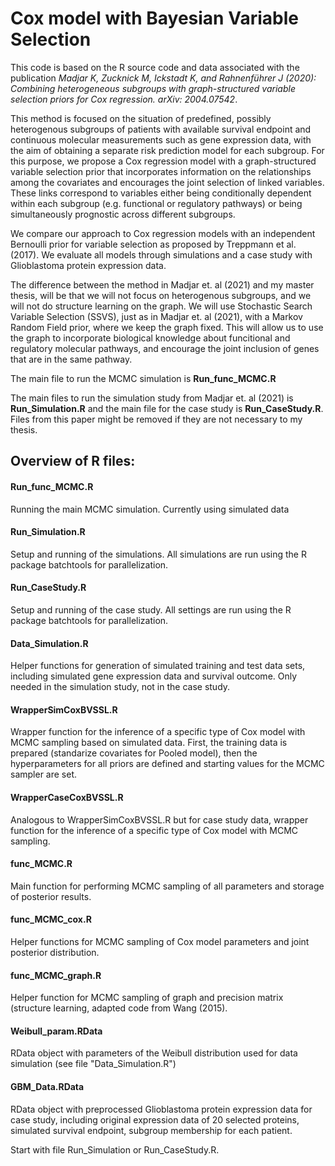 # Cox model with Bayesian Variable Selection 

This code is based on the R source code and data associated with the publication *Madjar K, Zucknick M, Ickstadt K, and Rahnenführer J (2020): Combining heterogeneous subgroups with graph-structured variable selection priors for Cox regression. arXiv: 2004.07542*.

This method is focused on the situation of predefined, possibly heterogenous subgroups of patients with available survival endpoint and continuous molecular measurements such as gene expression
data, with the aim of obtaining a separate risk prediction model for each subgroup.
For this purpose, we propose a Cox regression model with a graph-structured variable selection prior that incorporates information on the relationships among the covariates and encourages the joint selection of linked variables.
These links correspond to variables either being conditionally dependent within each subgroup (e.g. functional or regulatory pathways) or being simultaneously prognostic across different subgroups.

We compare our approach to Cox regression models with an independent Bernoulli prior for variable selection as proposed by Treppmann et al. (2017).
We evaluate all models through simulations and a case study with Glioblastoma protein expression data.


The difference between the method in Madjar et. al (2021) and my master thesis, will be that we will not focus on heterogenous subgroups, and we will not do structure learning on the graph.
We will use Stochastic Search Variable Selection (SSVS), just as in Madjar et. al (2021), with a Markov Random Field prior, where we keep the graph fixed. This will allow us to use the
graph to incorporate biological knowledge about funcitional and regulatory molecular pathways, and encourage the joint inclusion of genes that are in the same pathway.


The main file to run the MCMC simulation is **Run_func_MCMC.R**

The main files to run the simulation study from Madjar et. al (2021) is **Run_Simulation.R** and the main file for the case study is **Run_CaseStudy.R**. Files from
this paper might be removed if they are not necessary to my thesis.

## Overview of R files:

#### Run_func_MCMC.R
Running the main MCMC simulation. Currently using simulated data

#### Run_Simulation.R

Setup and running of the simulations.
All simulations are run using the R package batchtools for parallelization.


#### Run_CaseStudy.R

Setup and running of the case study.
All settings are run using the R package batchtools for parallelization.

#### Data_Simulation.R
Helper functions for generation of simulated training and test data sets, including simulated gene expression data and survival outcome. 
Only needed in the simulation study, not in the case study.

#### WrapperSimCoxBVSSL.R
Wrapper function for the inference of a specific type of Cox model with MCMC sampling based on simulated data.
First, the training data is prepared (standarize covariates for Pooled model), then the hyperparameters for all priors are defined and starting values 
for the MCMC sampler are set.

#### WrapperCaseCoxBVSSL.R
Analogous to WrapperSimCoxBVSSL.R but for case study data, wrapper function for the inference of a specific type of Cox model with MCMC sampling.

#### func_MCMC.R
Main function for performing MCMC sampling of all parameters and storage of posterior results.

#### func_MCMC_cox.R
Helper functions for MCMC sampling of Cox model parameters and joint posterior distribution.

#### func_MCMC_graph.R
Helper function for MCMC sampling of graph and precision matrix (structure learning, adapted code from Wang (2015).


#### Weibull_param.RData
RData object with parameters of the Weibull distribution used for data simulation (see file "Data_Simulation.R")

#### GBM_Data.RData

RData object with preprocessed Glioblastoma protein expression data for case study, including original expression data of 20 selected proteins, 
simulated survival endpoint, subgroup membership for each patient.


Start with file Run_Simulation or Run_CaseStudy.R.
